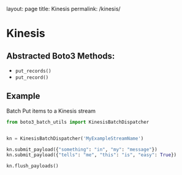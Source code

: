 layout: page
title: Kinesis
permalink: /kinesis/

# Kinesis
## Abstracted Boto3 Methods:
* `put_records()`
* `put_record()`

## Example
Batch Put items to a Kinesis stream
```python
from boto3_batch_utils import KinesisBatchDispatcher


kn = KinesisBatchDispatcher('MyExampleStreamName')

kn.submit_payload({"something": "in", "my": "message"})
kn.submit_payload({"tells": "me", "this": "is", "easy": True})

kn.flush_payloads()
```